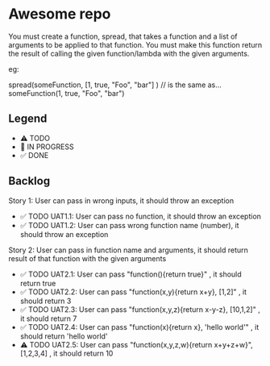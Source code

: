 # Awesome repo

You must create a function, spread, that takes a function and a list of arguments to be applied to that function. You must make this function return the result of calling the given function/lambda with the given arguments.

eg:

spread(someFunction, [1, true, "Foo", "bar"] ) 
// is the same as...
someFunction(1, true, "Foo", "bar")

## Legend
- ⚠ TODO
- 🚧 IN PROGRESS
- ✅ DONE

## Backlog

Story 1: User can pass in wrong inputs, it should throw an exception
- ✅ TODO UAT1.1: User can pass no function, it should throw an exception
- ✅ TODO UAT1.2: User can pass wrong function name (number), it should throw an exception

Story 2: User can pass in function name and arguments, it should return result of that function with the given arguments
- ✅ TODO UAT2.1: User can pass "function(){return true}" , it should return true 
- ✅ TODO UAT2.2: User can pass "function(x,y){return x+y}, [1,2]" , it should return 3
- ✅ TODO UAT2.3: User can pass "function(x,y,z){return x-y-z}, [10,1,2]" , it should return 7
- ✅ TODO UAT2.4: User can pass "function(x){return x}, 'hello world'" , it should return 'hello world'
- ⚠ TODO UAT2.5: User can pass "function(x,y,z,w){return x+y+z+w}",[1,2,3,4] , it should return 10